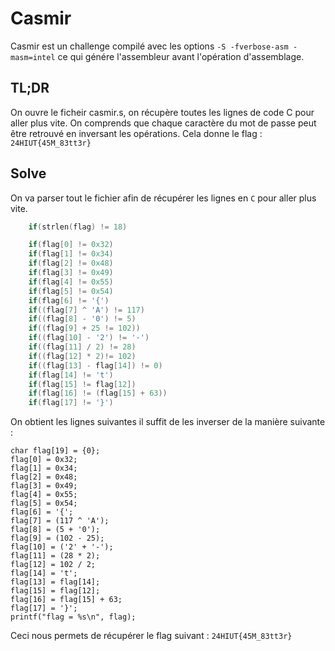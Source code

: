 # Casmir 
Casmir est un challenge compilé avec les options `-S -fverbose-asm -masm=intel` ce qui génére l'assembleur avant l'opération d'assemblage. 

## TL;DR

On ouvre le ficheir casmir.s, on récupère toutes les lignes de code C pour aller plus vite. On comprends que chaque caractère du mot de passe
peut être retrouvé en inversant les opérations. Cela donne le flag : `24HIUT{45M_83tt3r}` 


## Solve 
On va parser tout le fichier afin de récupérer les lignes en `C` pour aller plus vite. 


```c
    if(strlen(flag) != 18)

    if(flag[0] != 0x32)
    if(flag[1] != 0x34)
    if(flag[2] != 0x48)
    if(flag[3] != 0x49)
    if(flag[4] != 0x55)
    if(flag[5] != 0x54)
    if(flag[6] != '{')
    if((flag[7] ^ 'A') != 117)
    if((flag[8] - '0') != 5)
    if((flag[9] + 25 != 102))
    if((flag[10] - '2') != '-')
    if((flag[11] / 2) != 28)
    if((flag[12] * 2)!= 102)
    if((flag[13] - flag[14]) != 0)
    if(flag[14] != 't')
    if(flag[15] != flag[12])
    if(flag[16] != (flag[15] + 63))
    if(flag[17] != '}')
```

On obtient les lignes suivantes il suffit de les inverser de la manière suivante : 

```
char flag[19] = {0};
flag[0] = 0x32;
flag[1] = 0x34;
flag[2] = 0x48;
flag[3] = 0x49;
flag[4] = 0x55;
flag[5] = 0x54;
flag[6] = '{';
flag[7] = (117 ^ 'A');
flag[8] = (5 + '0');
flag[9] = (102 - 25);
flag[10] = ('2' + '-');
flag[11] = (28 * 2);
flag[12] = 102 / 2;
flag[14] = 't';
flag[13] = flag[14];
flag[15] = flag[12];
flag[16] = flag[15] + 63;
flag[17] = '}';
printf("flag = %s\n", flag);
```

Ceci nous permets de récupérer le flag suivant : `24HIUT{45M_83tt3r}` 
